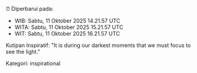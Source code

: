 ⏰ Diperbarui pada:
- WIB: Sabtu, 11 Oktober 2025 14.21.57 UTC
- WITA: Sabtu, 11 Oktober 2025 15.21.57 UTC
- WIT: Sabtu, 11 Oktober 2025 16.21.57 UTC

Kutipan Inspiratif:
"It is during our darkest moments that we must focus to see the light."


Kategori: inspirational

